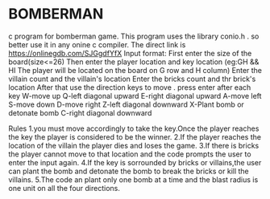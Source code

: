 # BOMBERMAN
c program for bomberman game.
This program uses the library conio.h . so better use it in any onine c compiler.
The direct link is https://onlinegdb.com/SJGgdfYfX
Input format:
First enter the size of the board(size<=26)
Then enter the player location and key location (eg:GH && HI The player will be located on the board on G row and H column)
Enter the villain count and the villain's location
Enter the bricks count and thr brick's location
After that use the direction  keys to move . press enter after each key
W-move up
Q-left diagonal upward
E-right diagonal upward
A-move left
S-move down
D-move right
Z-left diagonal downward
X-Plant bomb or detonate bomb
C-right diagonal downward

Rules
1.you must move accordingly to take the key.Once the player reaches the key the player is considered to be the winner.
2.If the player reaches the location of the villain the player dies and loses the game.
3.If there is bricks the player cannot move to that location and the code prompts the user to enter the input again.
4.If the key is sorrounded by bricks or villains,the user can plant the bomb and detonate the bomb to break the bricks or kill the villains.
5.The code an plant only one bomb at a time and the blast radius is one unit on all the four directions.
